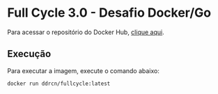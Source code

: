 # Full Cycle 3.0 - Desafio Docker/Go

Para acessar o repositório do Docker Hub, [clique aqui](https://hub.docker.com/repository/docker/ddrcn/fullcycle/general).

## Execução
Para executar a imagem, execute o comando abaixo:

```bash
docker run ddrcn/fullcycle:latest
```